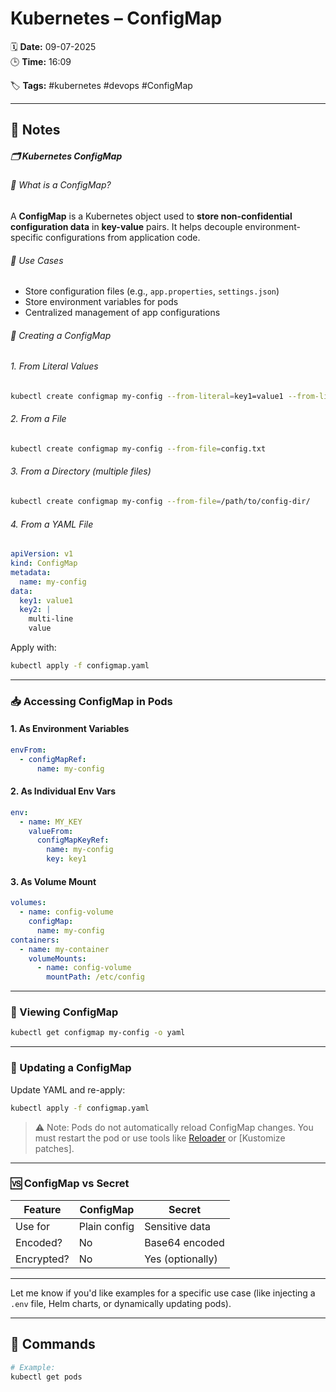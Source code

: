 # Kubernetes – ConfigMap

🗓️ **Date:** 09-07-2025  
🕒 **Time:** 16:09  

🏷️ **Tags:** #kubernetes #devops #ConfigMap  

---

## 📝 Notes

##### 🗂️ Kubernetes ConfigMap

###### 📌 What is a ConfigMap?

A **ConfigMap** is a Kubernetes object used to **store non-confidential configuration data** in **key-value** pairs. It helps decouple environment-specific configurations from application code.

###### 📄 Use Cases

- Store configuration files (e.g., `app.properties`, `settings.json`)
- Store environment variables for pods
- Centralized management of app configurations

###### 🧱 Creating a ConfigMap

###### 1. From Literal Values

```bash
kubectl create configmap my-config --from-literal=key1=value1 --from-literal=key2=value2
```

###### 2. From a File

```bash
kubectl create configmap my-config --from-file=config.txt
```

###### 3. From a Directory (multiple files)

```bash
kubectl create configmap my-config --from-file=/path/to/config-dir/
```

###### 4. From a YAML File

```yaml
apiVersion: v1
kind: ConfigMap
metadata:
  name: my-config
data:
  key1: value1
  key2: |
    multi-line
    value
```

Apply with:

```bash
kubectl apply -f configmap.yaml
```

---

### 📥 Accessing ConfigMap in Pods

#### 1. As Environment Variables

```yaml
envFrom:
  - configMapRef:
      name: my-config
```

#### 2. As Individual Env Vars

```yaml
env:
  - name: MY_KEY
    valueFrom:
      configMapKeyRef:
        name: my-config
        key: key1
```

#### 3. As Volume Mount

```yaml
volumes:
  - name: config-volume
    configMap:
      name: my-config
containers:
  - name: my-container
    volumeMounts:
      - name: config-volume
        mountPath: /etc/config
```

---

### 🧪 Viewing ConfigMap

```bash
kubectl get configmap my-config -o yaml
```

---

### 🔁 Updating a ConfigMap

Update YAML and re-apply:

```bash
kubectl apply -f configmap.yaml
```

> ⚠️ Note: Pods do not automatically reload ConfigMap changes. You must restart the pod or use tools like [Reloader](https://github.com/stakater/Reloader) or [Kustomize patches].

---

### 🆚 ConfigMap vs Secret

|Feature|ConfigMap|Secret|
|---|---|---|
|Use for|Plain config|Sensitive data|
|Encoded?|No|Base64 encoded|
|Encrypted?|No|Yes (optionally)|

---

Let me know if you'd like examples for a specific use case (like injecting a `.env` file, Helm charts, or dynamically updating pods).

---

## 🧾 Commands

```bash
# Example:
kubectl get pods
```
